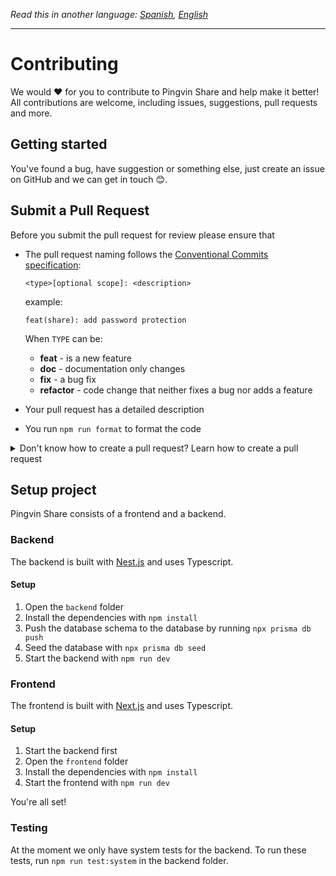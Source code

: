 *Read this in another language: [Spanish](CONTRIBUTING.es.md), [English](CONTRIBUTING.md)* 

---

# Contributing

We would ❤️ for you to contribute to Pingvin Share and help make it better! All contributions are welcome, including issues, suggestions, pull requests and more.

## Getting started

You've found a bug, have suggestion or something else, just create an issue on GitHub and we can get in touch 😊.

## Submit a Pull Request

Before you submit the pull request for review please ensure that

- The pull request naming follows the [Conventional Commits specification](https://www.conventionalcommits.org):

  `<type>[optional scope]: <description>`

  example:

  ```
  feat(share): add password protection
  ```

  When `TYPE` can be:

  - **feat** - is a new feature
  - **doc** - documentation only changes
  - **fix** - a bug fix
  - **refactor** - code change that neither fixes a bug nor adds a feature

- Your pull request has a detailed description
- You run `npm run format` to format the code

<details>
  <summary>Don't know how to create a pull request? Learn how to create a pull request</summary>

1. Create a fork of the repository by clicking on the `Fork` button in the Pingvin Share repository

2. Clone your fork to your machine with `git clone`

```
$ git clone https://github.com/[your_username]/pingvin-share
```

3. Work - commit - repeat

4. Push changes to GitHub

```
$ git push origin [name_of_your_new_branch]
```

5. Submit your changes for review
   If you go to your repository on GitHub, you'll see a `Compare & pull request` button. Click on that button.
6. Start a Pull Request
7. Now submit the pull request and click on `Create pull request`.
8. Get a code review approval/reject

</details>

## Setup project

Pingvin Share consists of a frontend and a backend.

### Backend

The backend is built with [Nest.js](https://nestjs.com) and uses Typescript.

#### Setup

1. Open the `backend` folder
2. Install the dependencies with `npm install`
3. Push the database schema to the database by running `npx prisma db push`
4. Seed the database with `npx prisma db seed`
5. Start the backend with `npm run dev`

### Frontend

The frontend is built with [Next.js](https://nextjs.org) and uses Typescript.

#### Setup

1. Start the backend first
2. Open the `frontend` folder
3. Install the dependencies with `npm install`
4. Start the frontend with `npm run dev`

You're all set!

### Testing

At the moment we only have system tests for the backend. To run these tests, run `npm run test:system` in the backend folder.
